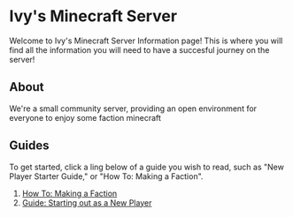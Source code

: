# Ivy's Minecraft Server

Welcome to Ivy's Minecraft Server Information page!
This is where you will find all the information you will need to have a succesful journey on the server!

## About
We're a small community server, providing an open environment for everyone to enjoy some faction minecraft

## Guides
To get started, click a ling below of a guide you wish to read, such as "New Player Starter Guide," or "How To: Making a Faction".

1. [How To: Making a Faction](https://github.com/0Ivy/Ivys-Minecraft-Server/blob/main/How%20to:%20Making%20a%20Faction.md)
2. [Guide: Starting out as a New Player](https://github.com/0Ivy/Ivys-Minecraft-Server/blob/main/Guide:%20Starting%20out%20as%20a%20New%20Player.md)
